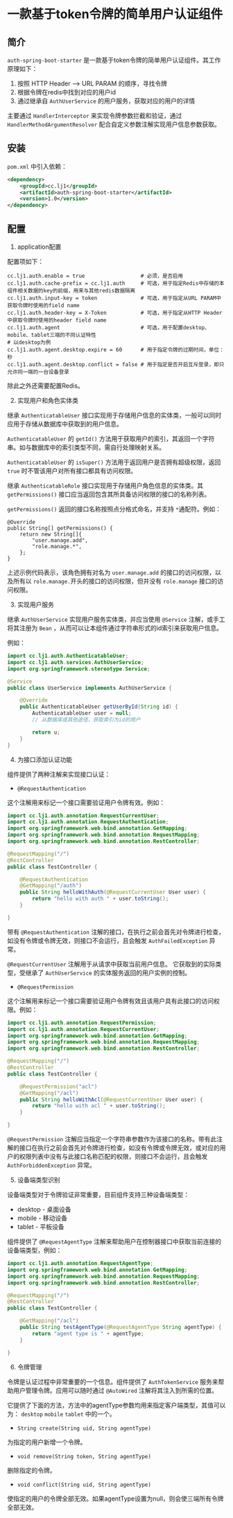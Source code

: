 # 一款基于token令牌的简单用户认证组件

## 简介

```auth-spring-boot-starter``` 是一款基于token令牌的简单用户认证组件。其工作原理如下：

1. 按照 HTTP Header --> URL PARAM 的顺序，寻找令牌
2. 根据令牌在redis中找到对应的用户id
3. 通过继承自 ```AuthUserService``` 的用户服务，获取对应的用户的详情

主要通过 ```HandlerInterceptor``` 来实现令牌参数拦截和验证，通过 ```HandlerMethodArgumentResolver``` 配合自定义参数注解实现用户信息参数获取。

## 安装

```pom.xml``` 中引入依赖：

```xml
<dependency>
    <groupId>cc.lj1</groupId>
    <artifactId>auth-spring-boot-starter</artifactId>
    <version>1.0</version>
</dependency>
```

## 配置

1. application配置

配置项如下：

```
cc.lj1.auth.enable = true                  # 必须，是否启用
cc.lj1.auth.cache-prefix = cc.lj1.auth     # 可选，用于指定Redis中存储的本组件相关数据的key的前缀，用来与其他redis数据隔离
cc.lj1.auth.input-key = token              # 可选，用于指定从URL PARAM中获取令牌时使用的field name
cc.lj1.auth.header-key = X-Token           # 可选，用于指定从HTTP Header中获取令牌时使用的header field name
cc.lj1.auth.agent                          # 可选，用于配置desktop、mobile、tablet三端的不同认证特性
# 以desktop为例
cc.lj1.auth.agent.desktop.expire = 60      # 用于指定令牌的过期时间，单位：秒
cc.lj1.auth.agent.desktop.conflict = false # 用于指定是否开启互斥登录，即只允许同一端的一台设备登录
```

除此之外还需要配置Redis。

2. 实现用户和角色实体类

继承 ```AuthenticatableUser``` 接口实现用于存储用户信息的实体类，一般可以同时应用于存储从数据库中获取到的用户信息。

```AuthenticatableUser``` 的 ```getId()``` 方法用于获取用户的索引，其返回一个字符串。如与数据库中的索引类型不同，需自行处理映射关系。

```AuthenticatableUser``` 的 ```isSuper()``` 方法用于返回用户是否拥有超级权限，返回 ```true``` 时不管该用户对所有接口都具有访问权限。

继承 ```AuthenticatableRole``` 接口实现用于存储用户角色信息的实体类。其 ```getPermissions()``` 接口应当返回包含其所具备访问权限的接口的名称列表。

```getPermissions()``` 返回的接口名称按照点分格式命名，并支持 ```*```通配符。例如：

```
@Override
public String[] getPermissions() {
    return new String[]{
        "user.manage.add",
        "role.manage.*",
    };
}
```

上述示例代码表示，该角色拥有对名为 ```user.manage.add``` 的接口的访问权限，以及所有以 ```role.manage.```开头的接口的访问权限，但并没有 ```role.manage``` 接口的访问权限。

3. 实现用户服务

继承 ```AuthUserService``` 实现用户服务实体类，并应当使用 ```@Service``` 注解，或手工将其注册为 ```Bean``` ，从而可以让本组件通过字符串形式的id索引来获取用户信息。

例如：

```java
import cc.lj1.auth.AuthenticatableUser;
import cc.lj1.auth.services.AuthUserService;
import org.springframework.stereotype.Service;

@Service
public class UserService implements AuthUserService {

    @Override
    public AuthenticatableUser getUserById(String id) {
        AuthenticatableUser user = null;
        // 从数据库或其他途径，获取索引为id的用户

        return u;
    }
}
```

4. 为接口添加认证功能

组件提供了两种注解来实现接口认证：

* ```@RequestAuthentication```

这个注解用来标记一个接口需要验证用户令牌有效。例如：

```java
import cc.lj1.auth.annotation.RequestCurrentUser;
import cc.lj1.auth.annotation.RequestAuthentication;
import org.springframework.web.bind.annotation.GetMapping;
import org.springframework.web.bind.annotation.RequestMapping;
import org.springframework.web.bind.annotation.RestController;

@RequestMapping("/")
@RestController
public class TestController {

    @RequestAuthentication
    @GetMapping("/auth")
    public String helloWithAuth(@RequestCurrentUser User user) {
        return "hello with auth " + user.toString();
    }

}
```

带有 ```@RequestAuthentication``` 注解的接口，在执行之前会首先对令牌进行检查，如没有令牌或令牌无效，则接口不会运行，且会触发 ```AuthFailedException``` 异常。

```@RequestCurrentUser``` 注解用于从请求中获取当前用户信息。 它获取到的实际类型，受继承了 ```AuthUserService``` 的实体服务返回的用户实例的控制。

* ```@RequestPermission```

这个注解用来标记一个接口需要验证用户令牌有效且该用户具有此接口的访问权限。例如：

```java
import cc.lj1.auth.annotation.RequestPermission;
import cc.lj1.auth.annotation.RequestCurrentUser;
import org.springframework.web.bind.annotation.GetMapping;
import org.springframework.web.bind.annotation.RequestMapping;
import org.springframework.web.bind.annotation.RestController;

@RequestMapping("/")
@RestController
public class TestController {

    @RequestPermission("acl")
    @GetMapping("/acl")
    public String helloWithAcl(@RequestCurrentUser User user) {
        return "hello with acl " + user.toString();
    }

}
```

```@RequestPermission``` 注解应当指定一个字符串参数作为该接口的名称。带有此注解的接口在执行之前会首先对令牌进行检查，如没有令牌或令牌无效，或对应的用户的权限列表中没有与此接口名称匹配的权限，则接口不会运行，且会触发 ```AuthForbiddenException``` 异常。

5. 设备端类型识别

设备端类型对于令牌验证非常重要，目前组件支持三种设备端类型：

* desktop - 桌面设备
* mobile - 移动设备
* tablet - 平板设备

组件提供了 ```@RequestAgentType``` 注解来帮助用户在控制器接口中获取当前连接的设备端类型，例如：

```java
import cc.lj1.auth.annotation.RequestAgentType;
import org.springframework.web.bind.annotation.GetMapping;
import org.springframework.web.bind.annotation.RequestMapping;
import org.springframework.web.bind.annotation.RestController;

@RequestMapping("/")
@RestController
public class TestController {

    @GetMapping("/acl")
    public String testAgentType(@RequestAgentType String agentType) {
        return "agent type is " + agentType;
    }

}
```

6. 令牌管理

令牌是认证过程中非常重要的一个信息。组件提供了 ```AuthTokenService``` 服务来帮助用户管理令牌。应用可以随时通过 ```@AutoWired``` 注解将其注入到所需的位置。

它提供了下面的方法，方法中的agentType参数均用来指定客户端类型，其值可以为： ```desktop``` ```mobile``` ```tablet``` 中的一个。

* ```String create(String uid, String agentType)```

为指定的用户新增一个令牌。

* ```void remove(String token, String agentType)```

删除指定的令牌。

* ```void conflict(String uid, String agentType)```

使指定的用户的令牌全部无效。如果agentType设置为null，则会使三端所有令牌全部无效。

